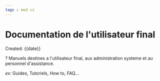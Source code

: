 ```yaml
---
tags : mod cs
---
```

# Documentation de l'utilisateur final
Created: {{date}}

?
Manuels destines a l'utilisateur final, aux administration systeme et au personnel d'assistance. 

*ex:* Guides, Tutoriels, How to, FAQ...